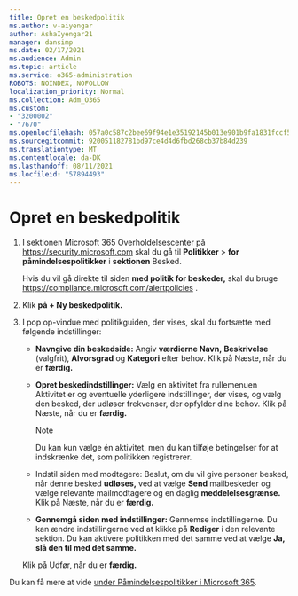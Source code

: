 ```yaml
---
title: Opret en beskedpolitik
ms.author: v-aiyengar
author: AshaIyengar21
manager: dansimp
ms.date: 02/17/2021
ms.audience: Admin
ms.topic: article
ms.service: o365-administration
ROBOTS: NOINDEX, NOFOLLOW
localization_priority: Normal
ms.collection: Adm_O365
ms.custom:
- "3200002"
- "7670"
ms.openlocfilehash: 057a0c587c2bee69f94e1e35192145b013e901b9fa1831fccf566e7e64de5261
ms.sourcegitcommit: 920051182781bd97ce4d4d6fbd268cb37b84d239
ms.translationtype: MT
ms.contentlocale: da-DK
ms.lasthandoff: 08/11/2021
ms.locfileid: "57894493"
---
```

# <a name="create-an-alert-policy"></a>Opret en beskedpolitik

1. I sektionen Microsoft 365 Overholdelsescenter på <https://security.microsoft.com> skal du gå til **Politikker** \> **for påmindelsespolitikker** i **sektionen** Besked.

   Hvis du vil gå direkte til siden **med politik for beskeder,** skal du bruge <https://compliance.microsoft.com/alertpolicies> .

2. Klik **på + Ny beskedpolitik.**
3. I pop op-vindue med politikguiden, der vises, skal du fortsætte med følgende indstillinger:
   - **Navngive din beskedside:** Angiv **værdierne Navn,** **Beskrivelse** (valgfrit), **Alvorsgrad** og **Kategori** efter behov. Klik på Næste, når du er **færdig.**
   - **Opret beskedindstillinger:** Vælg en  aktivitet fra rullemenuen Aktivitet er og eventuelle yderligere indstillinger, der vises, og vælg den besked, der udløser frekvenser, der opfylder dine behov. Klik på Næste, når du er **færdig.**

     > [!NOTE]
     > Du kan kun vælge én aktivitet, men du kan tilføje betingelser for at indskrænke det, som politikken registrerer.

   - Indstil siden med modtagere: Beslut, om du vil give personer besked, når denne besked **udløses,** ved at vælge **Send** mailbeskeder og vælge relevante mailmodtagere og en daglig **meddelelsesgrænse.**  Klik på Næste, når du er **færdig.**
   - **Gennemgå siden med indstillinger:** Gennemse indstillingerne. Du kan ændre indstillingerne ved at klikke på **Rediger** i den relevante sektion. Du kan aktivere politikken med det samme ved at vælge **Ja, slå den til med det samme.**

   Klik på Udfør, når du er **færdig.**

Du kan få mere at vide [under Påmindelsespolitikker i Microsoft 365](https://docs.microsoft.com/microsoft-365/compliance/alert-policies).
